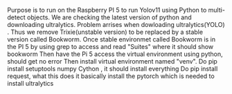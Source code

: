 Purpose is to run on the Raspberry PI 5 to run Yolov11 using Python to multi-detect objects. We are checking the latest version of python and downloading ultralytics. Problem arrises when dowloading ultralytics(YOLO) .
Thus we remove Trixie(unstable version) to be replaced by a stable version called Bookworm. 
Once stable environmet called Bookworm is in the PI 5 by using grep to access and read "Suites" where it should show bookworm
Then have the Pi 5 access the virtual environment using python, should get no error
Then install virtual environment named "venv". 
Do pip install setuptools numpy Cython , it should install everything
Do pip install request, what this does it basically install the pytorch which is needed to install ultralytics
